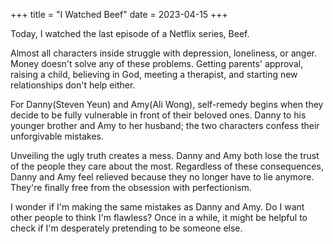 +++
title = "I Watched Beef"
date = 2023-04-15
+++

Today, I watched the last episode of a Netflix series, Beef.

Almost all characters inside struggle with depression, loneliness, or anger. Money doesn't solve any of these problems. Getting parents' approval, raising a child, believing in God, meeting a therapist, and starting new relationships don't help either. 

For Danny(Steven Yeun) and Amy(Ali Wong), self-remedy begins when they decide to be fully vulnerable in front of their beloved ones. Danny to his younger brother and Amy to her husband; the two characters confess their unforgivable mistakes.

Unveiling the ugly truth creates a mess. Danny and Amy both lose the trust of the people they care about the most. Regardless of these consequences, Danny and Amy feel relieved because they no longer have to lie anymore. They're finally free from the obsession with perfectionism.

I wonder if I'm making the same mistakes as Danny and Amy. Do I want other people to think I'm flawless? Once in a while, it might be helpful to check if I'm desperately pretending to be someone else.